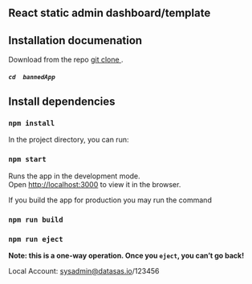 <h2> React static admin dashboard/template

## Installation documenation

Download from the repo [git clone ](https://github.com/facebook/create-react-app).
##### ```cd  bannedApp```

## Install dependencies

### `npm install`

In the project directory, you can run:
### `npm start`

Runs the app in the development mode.<br />
Open [http://localhost:3000](http://localhost:3000) to view it in the browser.


If you build the app for production you may run the command
### `npm run build`

### `npm run eject`

**Note: this is a one-way operation. Once you `eject`, you can’t go back!**

Local Account:
sysadmin@datasas.io/123456
